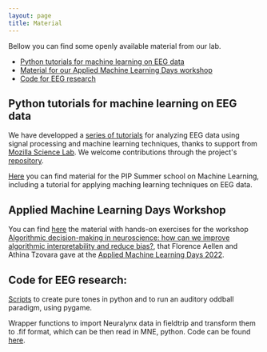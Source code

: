 ```yaml
---
layout: page
title: Material
---
```


Bellow you can find some openly available material from our lab.
* [Python tutorials for machine learning on EEG data](#python-tutorials-for-machine-learning-on-eeg-data)
* [Material for our Applied Machine Learning Days workshop](#applied-machine-learning-days-workshop)
* [Code for EEG research](#code-for-eeg-research)

## Python tutorials for machine learning on EEG data
We have developped a [series of tutorials](https://aath0.github.io/AlgorithmsNeuroscience/) for analyzing EEG data using signal processing and machine learning techniques, thanks to support from [Mozilla Science Lab](https://wiki.mozilla.org/ScienceLab). We welcome contributions through the project's [repository](https://github.com/aath0/AlgorithmsNeuroscience).

[Here](https://github.com/aath0/PIP_SummerSchoolML) you can find material for the PIP Summer school on Machine Learning, including a tutorial for applying maching learning techniques on EEG data.

## Applied Machine Learning Days Workshop
You can find [here](https://github.com/fma0/AMLD/) the material with hands-on exercises for the workshop [Algorithmic decision-making in neuroscience: how can we improve algorithmic interpretability and reduce bias?](https://appliedmldays.org/events/amld-epfl-2022/workshops/algorithmic-decision-making-in-neuroscience-how-can-we-improve-algorithmic-interpretability-and-reduce-bias), that Florence Aellen and Athina Tzovara gave at the [Applied Machine Learning Days 2022](https://appliedmldays.org/events/amld-epfl-2022/).


## Code for EEG research:
[Scripts](https://github.com/aath0/AuditoryOddball) to create pure tones in python and to run an auditory oddball paradigm, using pygame.

Wrapper functions to import Neuralynx data in fieldtrip and transform them to .fif format, which can be then read in MNE, python. Code can be found [here](https://github.com/aath0/EEG_Neuralynx2Fieldtrip2MNE).
